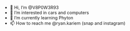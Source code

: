 - 👋 Hi, I’m @V8P0W3R93
- 👀 I’m interested in cars and computers
- 🌱 I’m currently learning Phyton
- 📫 How to reach me @ryan.kariem (snap and instagram)

<!---
V8P0W3R93/V8P0W3R93 is a ✨ special ✨ repository because its `README.md` (this file) appears on your GitHub profile.
You can click the Preview link to take a look at your changes.
--->
